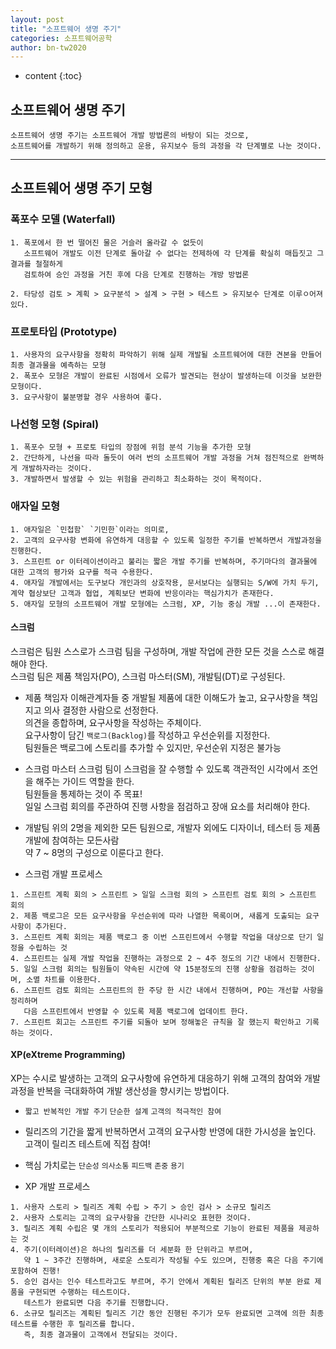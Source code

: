 ```yaml
---
layout: post
title: "소프트웨어 생명 주기"
categories: 소프트웨어공학
author: bn-tw2020
---
```

* content
{:toc}

## 소프트웨어 생명 주기

```
소프트웨어 생명 주기는 소프트웨어 개발 방법론의 바탕이 되는 것으로, 
소프트웨어를 개발하기 위해 정의하고 운용, 유지보수 등의 과정을 각 단계별로 나눈 것이다.
```




---

## 소프트웨어 생명 주기 모형

### 폭포수 모델 (Waterfall)

```
1. 폭포에서 한 번 떨어진 물은 거슬러 올라갈 수 없듯이
   소프트웨어 개발도 이전 단계로 돌아갈 수 없다는 전제하에 각 단계를 확실히 매듭짓고 그 결과를 철절하게
   검토하여 승인 과정을 거친 후에 다음 단계로 진행하는 개방 방법론

2. 타당성 검토 > 계획 > 요구분석 > 설계 > 구현 > 테스트 > 유지보수 단계로 이루ㅇ어져있다.
```

### 프로토타입 (Prototype)

```
1. 사용자의 요구사항을 정확히 파악하기 위해 실제 개발될 소프트웨어에 대한 견본을 만들어 최종 결과물을 예측하는 모형
2. 폭포수 모형은 개발이 완료된 시점에서 오류가 발견되는 현상이 발생하는데 이것을 보완한 모형이다.
3. 요구사항이 불분명할 경우 사용하여 좋다.
```

### 나선형 모형 (Spiral)

```
1. 폭포수 모형 + 프로토 타입의 장점에 위험 분석 기능을 추가한 모형
2. 간단하게, 나선을 따라 돌듯이 여러 번의 소프트웨어 개발 과정을 거쳐 점진적으로 완벽하게 개발하자라는 것이다.
3. 개발하면서 발생할 수 있는 위험을 관리하고 최소화하는 것이 목적이다.
```

### 애자일 모형

```
1. 애자일은 `민첩함` `기민한`이라는 의미로,
2. 고객의 요구사항 변화에 유연하게 대응할 수 있도록 일정한 주기를 반복하면서 개발과정을 진행한다.
3. 스프린트 or 이터레이션이라고 불리는 짧은 개발 주기를 반복하며, 주기마다의 결과물에 대한 고객의 평가와 요구를 적극 수용한다.
4. 애자일 개발에서는 도구보다 개인과의 상호작용, 문서보다는 실행되는 S/W에 가치 두기, 계약 협상보단 고객과 협업, 계획보단 변화에 반응이라는 핵심가치가 존재한다.
5. 애자일 모형의 소프트웨어 개발 모형에는 스크럼, XP, 기능 중심 개발 ...이 존재한다.
```

#### 스크럼

스크럼은 팀원 스스로가 스크럼 팀을 구성하며, 개발 작업에 관한 모든 것을 스스로 해결해야 한다.  
스크럼 팀은 제품 책임자(PO), 스크럼 마스터(SM), 개발팀(DT)로 구성된다.  

* 제품 책임자
   이해관계자들 중 개발될 제품에 대한 이해도가 높고, 요구사항을 책임지고 의사 결정한 사람으로 선정한다.  
   의견을 종합하며, 요구사항을 작성하는 주체이다.  
   요구사항이 담긴 `백로그(Backlog)`를 작성하고 우선순위를 지정한다.  
   팀원들은 백로그에 스토리를 추가할 수 있지만, 우선순위 지정은 불가능

* 스크럼 마스터
   스크럼 팀이 스크럼을 잘 수행할 수 있도록 객관적인 시각에서 조언을 해주는 가이드 역할을 한다.  
   팀원들을 통제하는 것이 주 목표!  
   일일 스크럼 회의를 주관하여 진행 사항을 점검하고 장애 요소를 처리해야 한다.

* 개발팀
   위의 2명을 제외한 모든 팀원으로, 개발자 외에도 디자이너, 테스터 등 제품 개발에 참여하는 모든사람  
   약 7 ~ 8명의 구성으로 이룬다고 한다.

* 스크럼 개발 프로세스

```
1. 스프린트 계획 회의 > 스프린트 > 일일 스크럼 회의 > 스프린트 검토 회의 > 스프린트 회의
2. 제품 백로그은 모든 요구사항을 우선순위에 따라 나열한 목록이며, 새롭게 도출되는 요구사항이 추가된다.
3. 스프린트 계획 회의는 제품 백로그 중 이번 스프린트에서 수행할 작업을 대상으로 단기 일정을 수립하는 것
4. 스프린트는 실제 개발 작업을 진행하는 과정으로 2 ~ 4주 정도의 기간 내에서 진행한다.
5. 일일 스크럼 회의는 팀원들이 약속된 시간에 약 15분정도의 진행 상황을 점검하는 것이며, 소멸 차트를 이용한다.
6. 스프린트 검토 회의는 스프린트의 한 주당 한 시간 내에서 진행하며, PO는 개선할 사항을 정리하며
   다음 스프린트에서 반영할 수 있도록 제품 백로그에 업데이트 한다.
7. 스프린트 회고는 스프린트 주기를 되돌아 보며 정해놓은 규칙을 잘 했는지 확인하고 기록하는 것이다.
```
        
#### XP(eXtreme Programming)

XP는 수시로 발생하는 고객의 요구사항에 유연하게 대응하기 위해 고객의 참여와 개발 과정을 반복을 극대화하여 개발 생산성을 향시키는 방법이다.

* `짧고 반복적인 개발 주기` `단순한 설계` `고객의 적극적인 참여`
* 릴리즈의 기간을 짧게 반복하면서 고객의 요구사항 반영에 대한 가시성을 높인다. 고객이 릴리즈 테스트에 직접 참여!
* 핵심 가치로는 `단순성` `의사소통` `피드백` `존중` `용기`

* XP 개발 프로세스

```
1. 사용자 스토리 > 릴리즈 계획 수립 > 주기 > 승인 검사 > 소규모 릴리즈
2. 사용자 스토리는 고객의 요구사항을 간단한 시나리오 표현한 것이다.
3. 릴리즈 계획 수립은 몇 개의 스토리가 적용되어 부분적으로 기능이 완료된 제품을 제공하는 것
4. 주기(이터레이션)은 하나의 릴리즈를 더 세분화 한 단위라고 부르며,
   약 1 ~ 3주간 진행하며, 새로운 스토리가 작성될 수도 있으며, 진행중 혹은 다음 주기에 포함하여 진행!
5. 승인 검사는 인수 테스트라고도 부르며, 주기 안에서 계획된 릴리즈 단위의 부분 완료 제품을 구현되면 수행하는 테스트이다.
   테스트가 완료되면 다음 주기를 진행합니다.
6. 소규모 릴리즈는 계획된 릴리즈 기간 동안 진행된 주기가 모두 완료되면 고객에 의한 최종 테스트를 수행한 후 릴리즈를 합니다.
   즉, 최종 결과물이 고객에서 전달되는 것이다.
```
